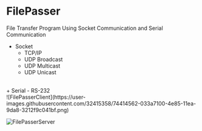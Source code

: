 # FilePasser

File Transfer Program Using Socket Communication and Serial Communication

+ Socket
  - TCP/IP
  - UDP Broadcast
  - UDP Multicast
  - UDP Unicast
</br>
+ Serial
  - RS-232
</br>
![FilePasserClient](https://user-images.githubusercontent.com/32415358/74414562-033a7100-4e85-11ea-9da8-3212f9c041bf.png)

![FilePasserServer](https://user-images.githubusercontent.com/32415358/74414567-03d30780-4e85-11ea-9830-3327618a6a2d.png)
